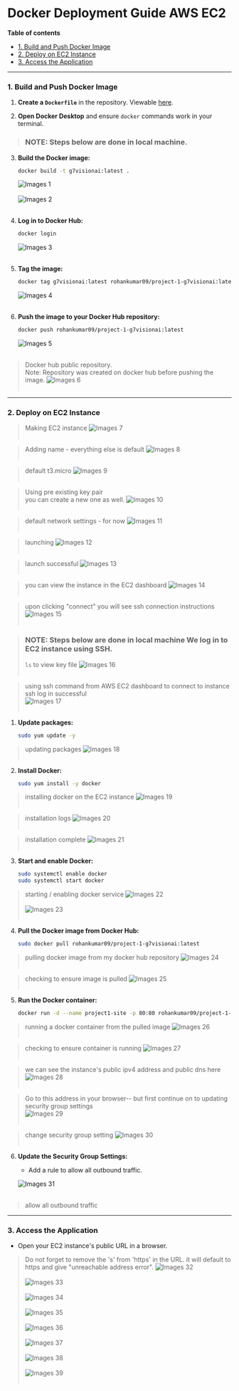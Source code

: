 # Docker Deployment Guide AWS EC2

**Table of contents**

- [1. Build and Push Docker Image](#1-build-and-push-docker-image)
- [2. Deploy on EC2 Instance](#2-deploy-on-ec2-instance)
- [3. Access the Application](#3-access-the-application)

---

### 1. Build and Push Docker Image

1. **Create a `Dockerfile`** in the repository. Viewable [here](https://github.com/jolenele/CS651-Project1-Part2-G7VisionAI/blob/main/Dockerfile).

2. **Open Docker Desktop** and ensure `docker` commands work in your terminal.

> ### NOTE: Steps below are done in local machine.

3. **Build the Docker image:**
   ```sh
   docker build -t g7visionai:latest .
   ```

   ![Images 1](Images/1.png)<br><br>
   ![Images 2](Images/2.png)<br><br>

4. **Log in to Docker Hub:**
   ```sh
   docker login
   ```

   ![Images 3](Images/3.png)<br><br>

5. **Tag the image:**
   ```sh
   docker tag g7visionai:latest rohankumar09/project-1-g7visionai:latest
   ```

   ![Images 4](Images/4.png)<br><br>

6. **Push the image to your Docker Hub repository:**
   ```sh
   docker push rohankumar09/project-1-g7visionai:latest
   ```

   ![Images 5](Images/5.png)<br><br>

> Docker hub public repository.  
> Note: Repository was created on docker hub before pushing the image.
   ![Images 6](Images/6.png)<br><br>


---

### 2. Deploy on EC2 Instance
>    Making EC2 instance
   ![Images 7](Images/7.png)<br><br>

>    Adding name - everything else is default
   ![Images 8](Images/8.png)<br><br>

>    default t3.micro
   ![Images 9](Images/9.png)<br><br>

>    Using pre existing key pair  
>    you can create a new one as well.
   ![Images 10](Images/10.png)<br><br>

>    default network settings - for now
   ![Images 11](Images/11.png)<br><br>

>    launching
   ![Images 12](Images/12.png)<br><br>

>    launch successful
   ![Images 13](Images/13.png)<br><br>

>    you can view the instance in the EC2 dashboard
   ![Images 14](Images/14.png)<br><br>

>    upon clicking "connect" you will see ssh connection instructions
   ![Images 15](Images/15.png)<br><br>
   
> ### NOTE: Steps below are done in local machine We log in to EC2 instance using SSH.
>    `ls` to view key file
   ![Images 16](Images/16.png)<br><br>

>    using ssh command from AWS EC2 dashboard to connect to instance
>    ssh log in successful  
   ![Images 17](Images/17.png)<br><br>

1. **Update packages:**
   ```sh
   sudo yum update -y
   ```

>    updating packages
   ![Images 18](Images/18.png)<br><br>

2. **Install Docker:**
   ```sh
   sudo yum install -y docker
   ```

>    installing docker on the EC2 instance
   ![Images 19](Images/19.png)<br><br>

>    installation logs
   ![Images 20](Images/20.png)<br><br>

>    installation complete
   ![Images 21](Images/21.png)<br><br>

3. **Start and enable Docker:**
   ```sh
   sudo systemctl enable docker
   sudo systemctl start docker
   ```
>    starting / enabling docker service
   ![Images 22](Images/22.png)<br><br>
   ![Images 23](Images/23.png)<br><br>


4. **Pull the Docker image from Docker Hub:**
   ```sh
   sudo docker pull rohankumar09/project-1-g7visionai:latest
   ```
>    pulling docker image from my docker hub repository
   ![Images 24](Images/24.png)<br><br>

>    checking to ensure image is pulled
   ![Images 25](Images/25.png)<br><br>


5. **Run the Docker container:**
   ```sh
   docker run -d --name project1-site -p 80:80 rohankumar09/project-1-g7visionai:latest
   ```
>    running a docker container from the pulled image
   ![Images 26](Images/26.png)<br><br>

>    checking to ensure container is running
   ![Images 27](Images/27.png)<br><br>

>    we can see the instance's public ipv4 address and public dns here
   ![Images 28](Images/28.png)<br><br>

>    Go to this address in your browser-- but first continue on to updating security group settings  
   ![Images 29](Images/29.png)<br><br>

   >change security group setting
   ![Images 30](Images/30.png)<br><br>


6. **Update the Security Group Settings:**  
   - Add a rule to allow all outbound traffic.

   ![Images 31](Images/31.png)<br><br>
>    allow all outbound traffic

---

### 3. Access the Application

- Open your EC2 instance's public URL in a browser.
> Do not forget to remove the 's' from 'https' in the URL.
> it will default to https and give "unreachable address error".
   ![Images 32](Images/32.png)<br><br>
   ![Images 33](Images/33.png)<br><br>
   ![Images 34](Images/34.png)<br><br>
   ![Images 35](Images/35.png)<br><br>
   ![Images 36](Images/36.png)<br><br>
   ![Images 37](Images/37.png)<br><br>
   ![Images 38](Images/38.png)<br><br>
   ![Images 39](Images/39.png)<br><br>